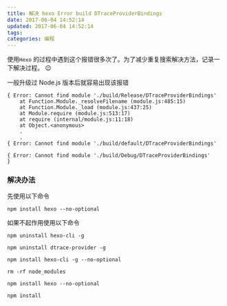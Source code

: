 ```yaml
---
title: 解决 hexo Error build DTraceProviderBindings
date: 2017-06-04 14:52:14
updated: 2017-06-04 14:52:14
tags:
categories: 编程
---
```


使用`Hexo` 的过程中遇到这个报错很多次了。为了减少重复搜索解决方法，记录一下解决过程。 😉

一般升级过 Node.js 版本后就容易出现该报错

```
{ Error: Cannot find module './build/Release/DTraceProviderBindings'
    at Function.Module._resolveFilename (module.js:485:15)
    at Function.Module._load (module.js:437:25)
    at Module.require (module.js:513:17)
    at require (internal/module.js:11:18)
    at Object.<anonymous>
    .
    .
{ Error: Cannot find module './build/default/DTraceProviderBindings'

{ Error: Cannot find module './build/Debug/DTraceProviderBindings'
}
```
### 解决办法

先使用以下命令
```
npm install hexo --no-optional
```

如果不起作用使用以下命令
```
npm uninstall hexo-cli -g

npm uninstall dtrace-provider -g

npm install hexo-cli -g --no-optional

rm -rf node_modules

npm install hexo --no-optional

npm install

```
